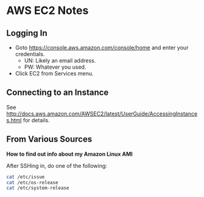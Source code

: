 # AWS EC2 Notes


## Logging In

* Goto https://console.aws.amazon.com/console/home and enter your credentials.
  + UN: Likely an email address.
  + PW: Whatever you used.
* Click EC2 from Services menu.


## Connecting to an Instance

See http://docs.aws.amazon.com/AWSEC2/latest/UserGuide/AccessingInstances.html
for details.


## From Various Sources

**How to find out info about my Amazon Linux AMI**

After SSHing in, do one of the following:

```sh
cat /etc/issue
cat /etc/os-release
cat /etc/system-release
```
